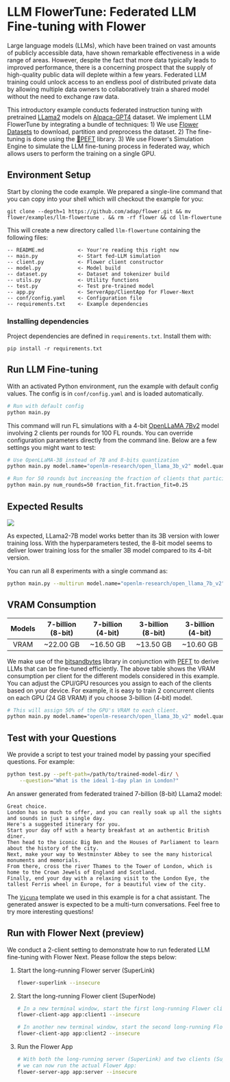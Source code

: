 # LLM FlowerTune: Federated LLM Fine-tuning with Flower

Large language models (LLMs), which have been trained on vast amounts of publicly accessible data, have shown remarkable effectiveness in a wide range of areas.
However, despite the fact that more data typically leads to improved performance, there is a concerning prospect that the supply of high-quality public data will deplete within a few years.
Federated LLM training could unlock access to an endless pool of distributed private data by allowing multiple data owners to collaboratively train a shared model without the need to exchange raw data.

This introductory example conducts federated instruction tuning with pretrained [LLama2](https://huggingface.co/openlm-research) models on [Alpaca-GPT4](https://huggingface.co/datasets/vicgalle/alpaca-gpt4) dataset.
We implement LLM FlowerTune by integrating a bundle of techniques: 1) We use [Flower Datasets](https://flower.dev/docs/datasets/) to download, partition and preprocess the dataset. 2) The fine-tuning is done using the [🤗PEFT](https://huggingface.co/docs/peft/en/index) library. 3) We use Flower's Simulation Engine to simulate the LLM fine-tuning process in federated way,
which allows users to perform the training on a single GPU.

## Environment Setup

Start by cloning the code example. We prepared a single-line command that you can copy into your shell which will checkout the example for you:

```shell
git clone --depth=1 https://github.com/adap/flower.git && mv flower/examples/llm-flowertune . && rm -rf flower && cd llm-flowertune
```

This will create a new directory called `llm-flowertune` containing the following files:

```
-- README.md           <- Your're reading this right now
-- main.py             <- Start fed-LLM simulation
-- client.py           <- Flower client constructor
-- model.py            <- Model build
-- dataset.py          <- Dataset and tokenizer build
-- utils.py            <- Utility functions
-- test.py             <- Test pre-trained model
-- app.py              <- ServerApp/ClientApp for Flower-Next
-- conf/config.yaml    <- Configuration file
-- requirements.txt    <- Example dependencies
```

### Installing dependencies

Project dependencies are defined in `requirements.txt`. Install them with:

```shell
pip install -r requirements.txt
```

## Run LLM Fine-tuning

With an activated Python environment, run the example with default config values. The config is in `conf/config.yaml` and is loaded automatically.

```bash
# Run with default config
python main.py
```

This command will run FL simulations with a 4-bit [OpenLLaMA 7Bv2](https://huggingface.co/openlm-research/open_llama_7b_v2) model involving 2 clients per rounds for 100 FL rounds. You can override configuration parameters directly from the command line. Below are a few settings you might want to test:

```bash
# Use OpenLLaMA-3B instead of 7B and 8-bits quantization
python main.py model.name="openlm-research/open_llama_3b_v2" model.quantization=8

# Run for 50 rounds but increasing the fraction of clients that participate per round to 25%
python main.py num_rounds=50 fraction_fit.fraction_fit=0.25
```

## Expected Results

![](_static/train_loss_smooth.png)

As expected, LLama2-7B model works better than its 3B version with lower training loss. With the hyperparameters tested, the 8-bit model seems to deliver lower training loss for the smaller 3B model compared to its 4-bit version.

You can run all 8 experiments with a single command as:

```bash
python main.py --multirun model.name="openlm-research/open_llama_7b_v2","openlm-research/open_llama_3b_v2" model.quantization=8,4 strategy.fraction_fit=0.1,0.2
```

## VRAM Consumption

| Models | 7-billion (8-bit) | 7-billion (4-bit) | 3-billion (8-bit) | 3-billion (4-bit) |
| :----: | :---------------: | :---------------: | :---------------: | :---------------: |
|  VRAM  |     ~22.00 GB     |     ~16.50 GB     |     ~13.50 GB     |     ~10.60 GB     |

We make use of the [bitsandbytes](https://huggingface.co/docs/bitsandbytes/main/en/index) library in conjunction with [PEFT](https://huggingface.co/docs/peft/en/index) to derive LLMs that can be fine-tuned efficiently.
The above table shows the VRAM consumption per client for the different models considered in this example.
You can adjust the CPU/GPU resources you assign to each of the clients based on your device.
For example, it is easy to train 2 concurrent clients on each GPU (24 GB VRAM) if you choose 3-billion (4-bit) model.

```bash
# This will assign 50% of the GPU's VRAM to each client.
python main.py model.name="openlm-research/open_llama_3b_v2" model.quantization=4 client_resources.num_gpus=0.5
```

## Test with your Questions

We provide a script to test your trained model by passing your specified questions. For example:

```bash
python test.py --peft-path=/path/to/trained-model-dir/ \
    --question="What is the ideal 1-day plan in London?"
```

An answer generated from federated trained 7-billion (8-bit) LLama2 model:

```
Great choice. 
London has so much to offer, and you can really soak up all the sights and sounds in just a single day. 
Here's a suggested itinerary for you. 
Start your day off with a hearty breakfast at an authentic British diner. 
Then head to the iconic Big Ben and the Houses of Parliament to learn about the history of the city. 
Next, make your way to Westminster Abbey to see the many historical monuments and memorials. 
From there, cross the river Thames to the Tower of London, which is home to the Crown Jewels of England and Scotland. 
Finally, end your day with a relaxing visit to the London Eye, the tallest Ferris wheel in Europe, for a beautiful view of the city.
```

The [`Vicuna`](https://huggingface.co/lmsys/vicuna-13b-v1.1) template we used in this example is for a chat assistant.
The generated answer is expected to be a multi-turn conversations. Feel free to try more interesting questions!

## Run with Flower Next (preview)

We conduct a 2-client setting to demonstrate how to run federated LLM fine-tuning with Flower Next.
Please follow the steps below:

1. Start the long-running Flower server (SuperLink)
   ```bash
   flower-superlink --insecure
   ```
2. Start the long-running Flower client (SuperNode)
   ```bash
   # In a new terminal window, start the first long-running Flower client:
   flower-client-app app:client1 --insecure
   ```
   ```bash
   # In another new terminal window, start the second long-running Flower client:
   flower-client-app app:client2 --insecure
   ```
3. Run the Flower App
   ```bash
   # With both the long-running server (SuperLink) and two clients (SuperNode) up and running,
   # we can now run the actual Flower App:
   flower-server-app app:server --insecure
   ```
